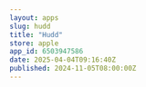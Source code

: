 ```yaml
---
layout: apps
slug: hudd
title: "Hudd"
store: apple
app_id: 6503947586
date: 2025-04-04T09:16:40Z
published: 2024-11-05T08:00:00Z
---
```

